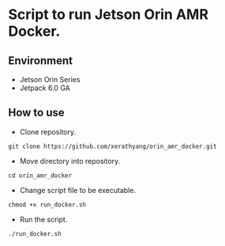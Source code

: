# Script to run Jetson Orin AMR Docker.

## Environment
* Jetson Orin Series
* Jetpack 6.0 GA

## How to use

* Clone repository.
```
git clone https://github.com/xerathyang/orin_amr_docker.git
```
* Move directory into repository.
```
cd orin_amr_docker
```
* Change script file to be executable.
```
chmod +x run_docker.sh
```
* Run the script.
```
./run_docker.sh
```
